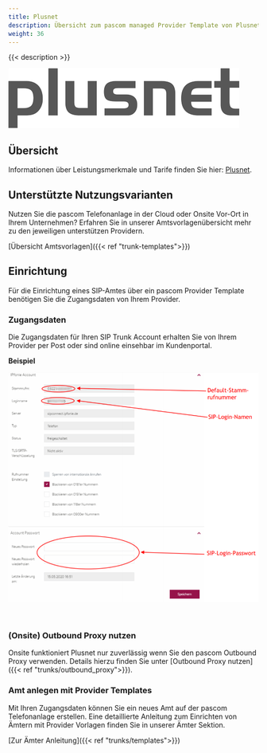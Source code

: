 ```yaml
---
title: Plusnet
description: Übersicht zum pascom managed Provider Template von Plusnet
weight: 36
---
```



{{< description >}}

![Plusnet Provider Logo](plusnet_logo.png?width=50%)

## Übersicht

Informationen über Leistungsmerkmale und Tarife finden Sie hier: [Plusnet](https://www.plusnet.de/produkte).

## Unterstützte Nutzungsvarianten
Nutzen Sie die pascom Telefonanlage in der Cloud oder Onsite Vor-Ort in Ihrem Unternehmen? Erfahren Sie in unserer Amtsvorlagenübersicht mehr zu den jeweiligen unterstützen Providern. 

[Übersicht Amtsvorlagen]({{< ref "trunk-templates">}})

## Einrichtung

Für die Einrichtung eines SIP-Amtes über ein pascom Provider Template benötigen Sie die Zugangsdaten von Ihrem Provider. 

### Zugangsdaten

Die Zugangsdaten für Ihren SIP Trunk Account erhalten Sie von Ihrem Provider per Post oder sind online einsehbar im Kundenportal.

**Beispiel**

![Plusnet Account Daten](plusnet-account.PNG?width=70%)

</br>

### (Onsite) Outbound Proxy nutzen

Onsite funktioniert Plusnet nur zuverlässig wenn Sie den pascom Outbound Proxy verwenden. Details hierzu finden Sie unter [Outbound Proxy nutzen]({{< ref "trunks/outbound_proxy">}}).

### Amt anlegen mit Provider Templates

Mit Ihren Zugangsdaten können Sie ein neues Amt auf der pascom Telefonanlage erstellen. Eine detaillierte Anleitung zum Einrichten von Ämtern mit Provider Vorlagen finden Sie in unserer Ämter Sektion. 

[Zur Ämter Anleitung]({{< ref "trunks/templates">}})

